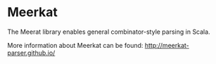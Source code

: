# Meerkat

The Meerat library enables general combinator-style parsing in Scala. 

More information about Meerkat can be found: http://meerkat-parser.github.io/
